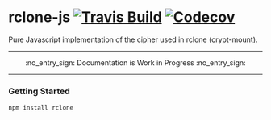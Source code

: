 rclone-js
[![Travis Build](https://img.shields.io/travis/FWeinb/rclone-js.svg?style=flat-square)](https://travis-ci.org/FWeinb/rclone-js)
[![Codecov](https://img.shields.io/codecov/c/github/FWeinb/rclone-js.svg?style=flat-square)](https://codecov.io/gh/FWeinb/rclone-js)
====

Pure Javascript implementation of the cipher used in rclone (crypt-mount).

---

<p align="center">
    :no_entry_sign:
    Documentation is Work in Progress
    :no_entry_sign:
</p>

---

### Getting Started

```
npm install rclone
```

